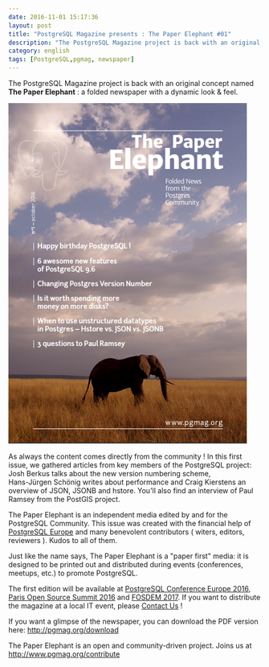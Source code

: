 ```yaml
---
date: 2016-11-01 15:17:36 
layout: post
title: "PostgreSQL Magazine presents : The Paper Elephant #01"
description: "The PostgreSQL Magazine project is back with an original concept named **The Paper Elephant**"
category: english
tags: [PostgreSQL,pgmag, newspaper]
---
```


The PostgreSQL Magazine project is back with an original concept named **The Paper Elephant** : 
a folded newspaper with a dynamic look & feel. 

<!-- More -->


  ![](  https://github.com/daamien/blog/blob/gh-pages/assets/img/paper_elephant_01_cover.png?raw=true  )

As always the content comes directly from the community ! In this first issue, we gathered articles 
from key members of the PostgreSQL project: Josh Berkus talks about the new version numbering scheme,  
Hans-Jürgen Schönig writes about performance and Craig Kierstens an overview of JSON, JSONB and hstore. 
You'll also find an interview of Paul Ramsey from the PostGIS project.

The Paper Elephant is an independent media edited by and for the PostgreSQL Community.
This issue was created with the financial help of [PostgreSQL Europe](https://www.postgresql.eu)
and many benevolent contributors ( witers, editors, reviewers ). Kudos to all of them. 

Just like the name says, The Paper Elephant is a "paper first" media: it is designed to be printed out 
and distributed during events (conferences, meetups, etc.) to promote PostgreSQL. 

The first edition will be available at [PostgreSQL Conference Europe 2016](https://2016.pgconf.eu), 
[Paris Open Source Summit 2016](http://www.opensourcesummit.paris/) and [FOSDEM 2017](https://fosdem.org/). 
If you want to distribute the magazine at  a local IT event, please [Contact Us](mailto:contact@pgmag.org) !

If you want a glimpse of the newspaper, you can download the PDF version here: http://pgmag.org/download

The Paper Elephant is an open and community-driven project. Joins us at http://www.pgmag.org/contribute

